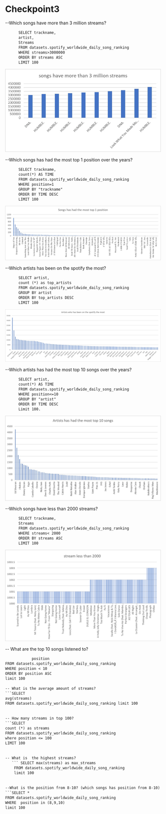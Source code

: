 # Checkpoint3 

--Which songs have more than 3 million streams?
          
          SELECT trackname,
          artist,
          Streams
          FROM datasets.spotify_worldwide_daily_song_ranking
          WHERE streams>3000000
          ORDER BY streams ASC
          LIMIT 100

![Checkpoint3](checkpoint2.jpg)

--Which songs has had the most top 1 position over the years?

          SELECT trackname,
          count(*) AS TIME
          FROM datasets.spotify_worldwide_daily_song_ranking
          WHERE position=1
          GROUP BY "trackname"
          ORDER BY TIME DESC
          LIMIT 100 

![Checkpoint3](checkpoint3.jpg)

--Which artists has been on the spotify the most?
          
          SELECT artist,
          count (*) as top_artists
          FROM datasets.spotify_worldwide_daily_song_ranking
          GROUP BY artist
          ORDER BY top_artists DESC
          LIMIT 100 

![Checkpoint3](checkpoint4.jpg)

--Which artists has had the most top 10 songs over the years?
          
          SELECT artist,
          count(*) AS TIME
          FROM datasets.spotify_worldwide_daily_song_ranking
          WHERE position<=10 
          GROUP BY "artist"
          ORDER BY TIME DESC
          Limit 100.

![Checkpoint3](checkpoint5.jpg)

--Which songs have less than 2000  streams?
          
          SELECT trackname,
          Streams
          FROM datasets.spotify_worldwide_daily_song_ranking
          WHERE streams< 2000
          ORDER BY streams ASC
          LIMIT 100

![Checkpoint3](checkpoint1.jpg)


-- What are the top 10 songs listened to?
```SELECT trackname,
        	position
FROM datasets.spotify_worldwide_daily_song_ranking
WHERE position < 10
ORDER BY position ASC
limit 100

-- What is the average amount of streams?
```SELECT
avg(streams)
FROM datasets.spotify_worldwide_daily_song_ranking limit 100
 

-- How many streams in top 100?  
```SELECT 
count (*) as streams
FROM datasets.spotify_worldwide_daily_song_ranking
where position <= 100
LIMIT 100 


-- What is  the highest streams? 
   ``` SELECT max(streams) as max_streams
    FROM datasets.spotify_worldwide_daily_song_ranking 
    limit 100 


--What is the position from 8-10? (which songs has position from 8-10)
```SELECT *
FROM datasets.spotify_worldwide_daily_song_ranking 
WHERE  position in (8,9,10) 
limit 100




